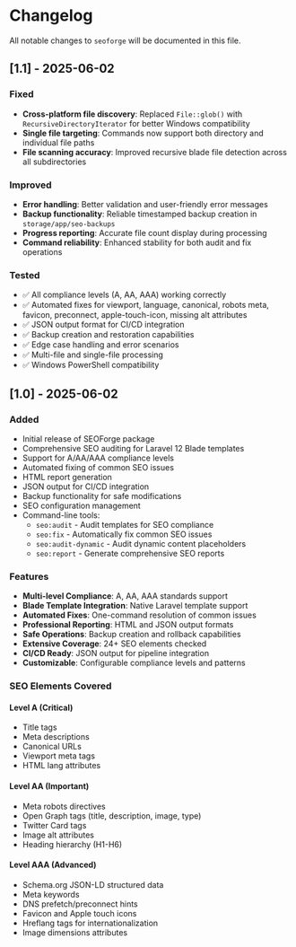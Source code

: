 # Changelog

All notable changes to `seoforge` will be documented in this file.

## [1.1] - 2025-06-02

### Fixed
- **Cross-platform file discovery**: Replaced `File::glob()` with `RecursiveDirectoryIterator` for better Windows compatibility
- **Single file targeting**: Commands now support both directory and individual file paths
- **File scanning accuracy**: Improved recursive blade file detection across all subdirectories

### Improved
- **Error handling**: Better validation and user-friendly error messages
- **Backup functionality**: Reliable timestamped backup creation in `storage/app/seo-backups`
- **Progress reporting**: Accurate file count display during processing
- **Command reliability**: Enhanced stability for both audit and fix operations

### Tested
- ✅ All compliance levels (A, AA, AAA) working correctly
- ✅ Automated fixes for viewport, language, canonical, robots meta, favicon, preconnect, apple-touch-icon, missing alt attributes
- ✅ JSON output format for CI/CD integration
- ✅ Backup creation and restoration capabilities
- ✅ Edge case handling and error scenarios
- ✅ Multi-file and single-file processing
- ✅ Windows PowerShell compatibility

## [1.0] - 2025-06-02

### Added
- Initial release of SEOForge package
- Comprehensive SEO auditing for Laravel 12 Blade templates
- Support for A/AA/AAA compliance levels
- Automated fixing of common SEO issues
- HTML report generation
- JSON output for CI/CD integration
- Backup functionality for safe modifications
- SEO configuration management
- Command-line tools:
  - `seo:audit` - Audit templates for SEO compliance
  - `seo:fix` - Automatically fix common SEO issues
  - `seo:audit-dynamic` - Audit dynamic content placeholders
  - `seo:report` - Generate comprehensive SEO reports

### Features
- **Multi-level Compliance**: A, AA, AAA standards support
- **Blade Template Integration**: Native Laravel template support
- **Automated Fixes**: One-command resolution of common issues
- **Professional Reporting**: HTML and JSON output formats
- **Safe Operations**: Backup creation and rollback capabilities
- **Extensive Coverage**: 24+ SEO elements checked
- **CI/CD Ready**: JSON output for pipeline integration
- **Customizable**: Configurable compliance levels and patterns

### SEO Elements Covered
#### Level A (Critical)
- Title tags
- Meta descriptions
- Canonical URLs
- Viewport meta tags
- HTML lang attributes

#### Level AA (Important)
- Meta robots directives
- Open Graph tags (title, description, image, type)
- Twitter Card tags
- Image alt attributes
- Heading hierarchy (H1-H6)

#### Level AAA (Advanced)
- Schema.org JSON-LD structured data
- Meta keywords
- DNS prefetch/preconnect hints
- Favicon and Apple touch icons
- Hreflang tags for internationalization
- Image dimensions attributes 